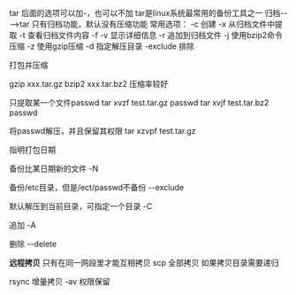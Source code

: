 tar 后面的选项可以加-，也可以不加
tar是linux系统最常用的备份工具之一
归档---->tar 只有归档功能，默认没有压缩功能
常用选项：
\-c 创建
\-x 从归档文件中提取
\-t 查看归档文件内容
\-f
\-v 显示详细信息
\-r 追加到归档文件
\-j 使用bzip2命令压缩
\-z 使用gzip压缩
\-d 指定解压目录
\-exclude 排除

打包并压缩

gzip xxx.tar.gz
bzip2 xxx.tar.bz2 压缩率较好


只提取某一个文件passwd
tar xvzf test.tar.gz passwd
tar xvjf test.tar.bz2 passwd

将passwd解压，并且保留其权限
tar xzvpf test.tar.gz

指明打包日期


备份比某日期新的文件
\-N

备份/etc目录，但是/ect/passwd不备份
\-\-exclude


默认解压到当前目录，可指定一个目录
\-C

追加
\-A

删除
\--delete


**远程拷贝**
只有在同一网段里才能互相拷贝
scp 全部拷贝
如果拷贝目录需要递归

rsync 增量拷贝
\-av 权限保留
